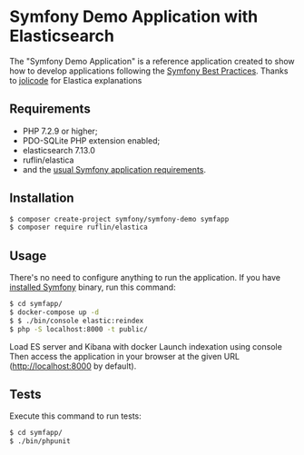 Symfony Demo Application with Elasticsearch
========================

The "Symfony Demo Application" is a reference application created to show how
to develop applications following the [Symfony Best Practices][1].
Thanks to [jolicode][5] for Elastica explanations

Requirements
------------

  * PHP 7.2.9 or higher;
  * PDO-SQLite PHP extension enabled;
  * elasticsearch 7.13.0
  * ruflin/elastica
  * and the [usual Symfony application requirements][2].

Installation
------------

```bash
$ composer create-project symfony/symfony-demo symfapp
$ composer require ruflin/elastica
```

Usage
-----

There's no need to configure anything to run the application. If you have
[installed Symfony][4] binary, run this command:

```bash
$ cd symfapp/
$ docker-compose up -d
$ $ ./bin/console elastic:reindex
$ php -S localhost:8000 -t public/
```
Load ES server and Kibana with docker
Launch indexation using console
Then access the application in your browser at the given URL (<http://localhost:8000> by default).

Tests
-----

Execute this command to run tests:

```bash
$ cd symfapp/
$ ./bin/phpunit
```

[1]: https://symfony.com/doc/current/best_practices.html
[2]: https://symfony.com/doc/current/reference/requirements.html
[3]: https://symfony.com/doc/current/cookbook/configuration/web_server_configuration.html
[4]: https://symfony.com/download
[5]: https://jolicode.github.io/elasticsearch-php-conf/slides/#/

